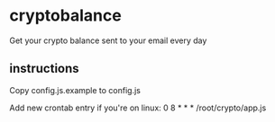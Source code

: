 # cryptobalance
Get your crypto balance sent to your email every day 

## instructions
Copy config.js.example to config.js

Add new crontab entry if you're on linux:
0 8 * * * /root/crypto/app.js
